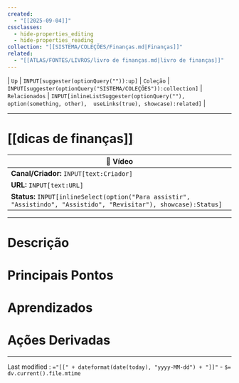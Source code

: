 ```yaml
---
created:
  - "[[2025-09-04]]"
cssclasses:
  - hide-properties_editing
  - hide-properties_reading
collection: "[[SISTEMA/COLEÇÕES/Finanças.md|Finanças]]"
related:
  - "[[ATLAS/FONTES/LIVROS/livro de finanças.md|livro de finanças]]"
---
```

| `Up` | `INPUT[suggester(optionQuery("")):up]`    | `Coleção` | `INPUT[suggester(optionQuery("SISTEMA/COLEÇÕES")):collection]`   | `Relacionados` | `INPUT[inlineListSuggester(optionQuery(""), option(something, other),  useLinks(true), showcase):related]`  |

---
# [[dicas de finanças]] 

| 🎥 **Vídeo**                                                                                                        |
| ------------------------------------------------------------------------------------------------------------------- |
| **Canal/Criador:** `INPUT[text:Criador]`                                                                            |
| **URL:** `INPUT[text:URL]`                                                                                          |
| **Status:** `INPUT[inlineSelect(option("Para assistir", "Assistindo", "Assistido", "Revisitar"), showcase):Status]` |



---

# Descrição

# Principais Pontos

# Aprendizados

# Ações Derivadas

---

Last modified :   `="[[" + dateformat(date(today), "yyyy-MM-dd") + "]]"` - `$= dv.current().file.mtime`